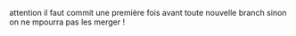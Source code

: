 attention il faut commit une première fois avant toute nouvelle branch sinon on ne mpourra pas les merger !
